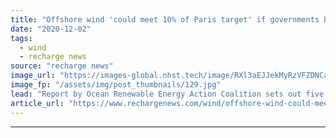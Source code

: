 ```yaml
---
title: "Offshore wind 'could meet 10% of Paris target' if governments back scale-up -  Orsted/Equinor-led group"
date: "2020-12-02"
tags: 
  - wind
  - recharge news
source: "recharge news"
image_url: "https://images-global.nhst.tech/image/RXl3aEJJekMyRzVFZDNCaXp4cGNNbFZEZW52em43YnJCMjFKMnlCT1ZyUT0=/nhst/binary/56ea55e50cac6cd140f319650b49cddb"
image_fp: "/assets/img/post_thumbnails/129.jpg"
lead: "Report by Ocean Renewable Energy Action Coalition sets out five 'building blocks' for new markets that could underpin construction of over 1.4TW globally by 2050"
article_url: "https://www.rechargenews.com/wind/offshore-wind-could-meet-10-of-paris-target-if-governments-back-scale-up-orsted-equinor-led-group/2-1-922745"
---
```


---

